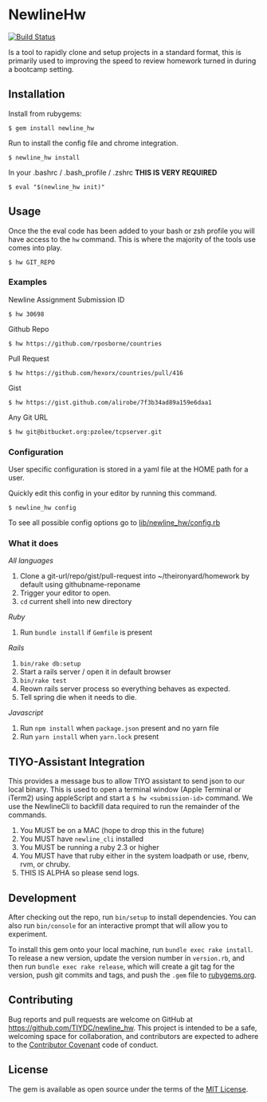 # NewlineHw
[![Build Status](https://travis-ci.org/TIYDC/newline_hw.svg?branch=master)](https://travis-ci.org/TIYDC/newline_hw)

Is a tool to rapidly clone and setup projects in a standard format, this is primarily
used to improving the speed to review homework turned in during a bootcamp setting.

## Installation

Install from rubygems:

    $ gem install newline_hw

Run to install the config file and chrome integration.

    $ newline_hw install

In your .bashrc / .bash_profile / .zshrc **THIS IS VERY REQUIRED**

    $ eval "$(newline_hw init)"

## Usage

Once the the eval code has been added to your bash or zsh profile you will have access to the `hw` command.  This is where the majority of the tools use comes into play.

  `$ hw GIT_REPO`

### Examples

  Newline Assignment Submission ID

  `$ hw 30698`

  Github Repo

  `$ hw https://github.com/rposborne/countries`

  Pull Request

  `$ hw https://github.com/hexorx/countries/pull/416`

  Gist

  `$ hw https://gist.github.com/alirobe/7f3b34ad89a159e6daa1`

  Any Git URL

  `$ hw git@bitbucket.org:pzolee/tcpserver.git`

### Configuration

User specific configuration is stored in a yaml file at the HOME path for a user.

Quickly edit this config in your editor by running this command.

`$ newline_hw config`

To see all possible config options go to [lib/newline_hw/config.rb](lib/newline_hw/config.rb)

### What it does

_All languages_

1. Clone a git-url/repo/gist/pull-request into ~/theironyard/homework by default using githubname-reponame
2. Trigger your editor to open.
3. `cd` current shell into new directory

_Ruby_

1. Run `bundle install`  if `Gemfile` is present

_Rails_

1. `bin/rake db:setup`
2.  Start a rails server / open it in default browser
3.  `bin/rake test`
4.  Reown rails server process so everything behaves as expected.
5.  Tell spring die when it needs to die.

_Javascript_

1. Run `npm install` when `package.json` present and no yarn file
1. Run `yarn install` when `yarn.lock` present

## TIYO-Assistant Integration

This provides a message bus to allow TIYO assistant to send json to our local binary. This is used to open a terminal window (Apple Terminal or iTerm2) using appleScript and start a `$ hw <submission-id>` command.  We use the NewlineCli to backfill data required to run the remainder of the commands.

1. You MUST be on a MAC (hope to drop this in the future)
1. You MUST have `newline_cli` installed
2. You MUST be running a ruby 2.3 or higher
3. You MUST have that ruby either in the system loadpath or use, rbenv, rvm, or chruby.
4. THIS IS ALPHA so please send logs.

## Development

After checking out the repo, run `bin/setup` to install dependencies. You can also run `bin/console` for an interactive prompt that will allow you to experiment.

To install this gem onto your local machine, run `bundle exec rake install`. To release a new version, update the version number in `version.rb`, and then run `bundle exec rake release`, which will create a git tag for the version, push git commits and tags, and push the `.gem` file to [rubygems.org](https://rubygems.org).

## Contributing

Bug reports and pull requests are welcome on GitHub at https://github.com/TIYDC/newline_hw. This project is intended to be a safe, welcoming space for collaboration, and contributors are expected to adhere to the [Contributor Covenant](http://contributor-covenant.org) code of conduct.


## License

The gem is available as open source under the terms of the [MIT License](http://opensource.org/licenses/MIT).
